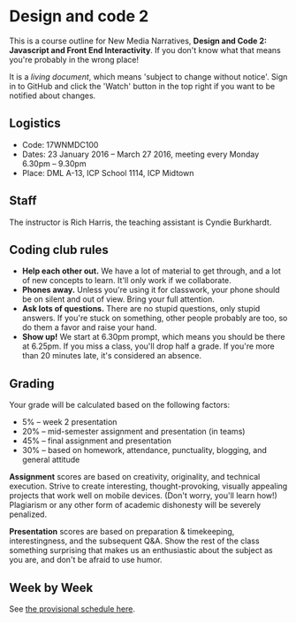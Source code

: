 # Design and code 2

This is a course outline for New Media Narratives, **Design and Code 2: Javascript and Front End Interactivity**. If you don't know what that means you're probably in the wrong place!

It is a *living document*, which means 'subject to change without notice'. Sign in to GitHub and click the 'Watch' button in the top right if you want to be notified about changes.


## Logistics

* Code: 17WNMDC100
* Dates: 23 January 2016 – March 27 2016, meeting every Monday 6.30pm – 9.30pm
* Place: DML A-13, ICP School 1114, ICP Midtown


## Staff

The instructor is Rich Harris, the teaching assistant is Cyndie Burkhardt.


## Coding club rules

* **Help each other out.** We have a lot of material to get through, and a lot of new concepts to learn. It'll only work if we collaborate.
* **Phones away.** Unless you're using it for classwork, your phone should be on silent and out of view. Bring your full attention.
* **Ask lots of questions.** There are no stupid questions, only stupid answers. If you're stuck on something, other people probably are too, so do them a favor and raise your hand.
* **Show up!** We start at 6.30pm prompt, which means you should be there at 6.25pm. If you miss a class, you'll drop half a grade. If you're more than 20 minutes late, it's considered an absence.


## Grading

Your grade will be calculated based on the following factors:

* 5% – week 2 presentation
* 20% – mid-semester assignment and presentation (in teams)
* 45% – final assignment and presentation
* 30% – based on homework, attendance, punctuality, blogging, and general attitude

**Assignment** scores are based on creativity, originality, and technical execution. Strive to create interesting, thought-provoking, visually appealing projects that work well on mobile devices. (Don't worry, you'll learn how!) Plagiarism or any other form of academic dishonesty will be severely penalized.

**Presentation** scores are based on preparation & timekeeping, interestingness, and the subsequent Q&A. Show the rest of the class something surprising that makes us an enthusiastic about the subject as you are, and don't be afraid to use humor.


## Week by Week

See [the provisional schedule here](schedule.md).
